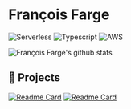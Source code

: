 # François Farge

![Serverless](https://img.shields.io/badge/Serverless-%23FFFFFF?logo=serverless&logoColor=red&style=for-the-badge)
![Typescript](https://img.shields.io/badge/typescript%20-%23FFFFFF.svg?&style=for-the-badge&logo=typescript&logoColor=blue)
![AWS](https://img.shields.io/badge/AWS-%23FFFFFF?logo=amazon-aws&logoColor=orange&style=for-the-badge)

![François Farge's github stats](https://github-readme-stats.vercel.app/api?username=fargito&count_private=true&show_icons=true&hide_border=true&custom_title=Github%20Stats)

## 🚀 Projects

[![Readme Card](https://github-readme-stats.vercel.app/api/pin/?username=swarmion&repo=template)](https://github.com/swarmion/template)
[![Readme Card](https://github-readme-stats.vercel.app/api/pin/?username=swarmion&repo=swarmion)](https://github.com/swarmion/swarmion)
